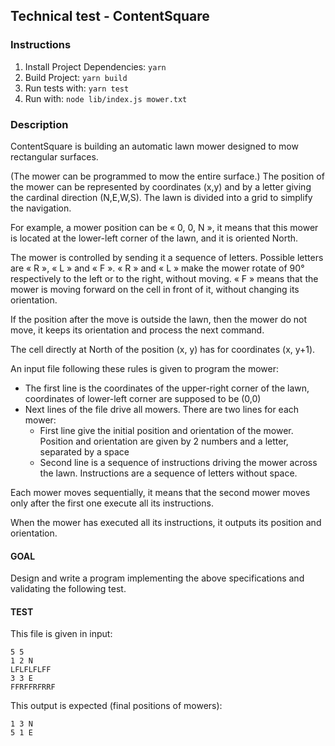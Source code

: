## Technical test - ContentSquare

### Instructions

1. Install Project Dependencies: `yarn`
2. Build Project: `yarn build`
3. Run tests with: `yarn test`
4. Run with: `node lib/index.js mower.txt`


### Description

ContentSquare is building an automatic lawn mower designed to mow rectangular surfaces.

(The mower can be programmed to mow the entire surface.)
The position of the mower can be represented by coordinates (x,y) and by a letter giving the cardinal direction (N,E,W,S). The lawn is divided into a grid to simplify the navigation.

For example, a mower position can be « 0, 0, N », it means that this mower is located at the lower-left corner of the lawn, and it is oriented North.

The mower is controlled by sending it a sequence of letters. Possible letters are « R », « L » and « F ». « R » and « L » make the mower rotate of 90° respectively to the left or to the right, without moving. « F » means that the mower is moving forward on the cell in front of it, without changing its orientation.

If the position after the move is outside the lawn, then the mower do not move, it keeps its orientation and process the next command.

The cell directly at North of the position (x, y) has for coordinates (x, y+1).

An input file following these rules is given to program the mower:

* The first line is the coordinates of the upper-right corner of the lawn, coordinates of lower-left corner are supposed to be (0,0)
* Next lines of the file drive all mowers. There are two lines for each mower:
    * First line give the initial position and orientation of the mower. Position and orientation are given by 2 numbers and a letter, separated by a space
    * Second line is a sequence of instructions driving the mower across the lawn. Instructions are a sequence of letters without space.

Each mower moves sequentially, it means that the second mower moves only after the first one execute all its instructions.

When the mower has executed all its instructions, it outputs its position and orientation.

#### GOAL
Design and write a program implementing the above specifications and validating the following
test.

#### TEST
This file is given in input:
```
5 5
1 2 N
LFLFLFLFF
3 3 E
FFRFFRFRRF
```

This output is expected (final positions of mowers):
```
1 3 N
5 1 E
```
